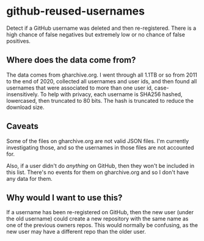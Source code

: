 # github-reused-usernames
Detect if a GitHub username was deleted and then re-registered. There is a high chance of false negatives but extremely low or no chance of false positives.

## Where does the data come from?

The data comes from gharchive.org. I went through all 1.1TB or so from 2011 to the end of 2020, collected all usernames and user ids, and then found all usernames that were associated to more than one user id, case-insensitively. To help with privacy, each username is SHA256 hashed, lowercased, then truncated to 80 bits. The hash is truncated to reduce the download size.

## Caveats
Some of the files on gharchive.org are not valid JSON files. I'm currently investigating those, and so the usernames in those files are not accounted for.

Also, if a user didn't do _anything_ on GitHub, then they won't be included in this list. There's no events for them on gharchive.org and so I don't have any data for them.

## Why would I want to use this?

If a username has been re-registered on GitHub, then the new user (under the old username) could create a new repository with the same name as one of the previous owners repos. This would normally be confusing, as the new user may have a different repo than the older user.
